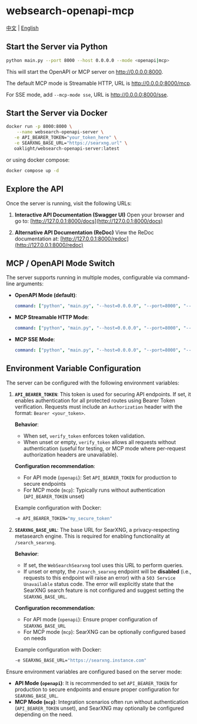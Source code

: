 # websearch-openapi-mcp

[中文](README_zh.md) | [English](README_en.md)

## Start the Server via Python

```bash
python main.py --port 8000 --host 0.0.0.0 --mode <openapi|mcp>
```

This will start the OpenAPI or MCP server on <http://0.0.0.0:8000>.

The default MCP mode is Streamable HTTP, URL is <http://0.0.0.0:8000/mcp>.

For SSE mode, add `--mcp-mode sse`, URL is <http://0.0.0.0:8000/sse>.

## Start the Server via Docker

```bash
docker run -p 8000:8000 \
    --name websearch-openapi-server \
   -e API_BEARER_TOKEN="your_token_here" \
   -e SEARXNG_BASE_URL="https://searxng.url" \
   oaklight/websearch-openapi-server:latest
```

or using docker compose:

```bash
docker compose up -d
```

## Explore the API

Once the server is running, visit the following URLs:

1. **Interactive API Documentation (Swagger UI)**
   Open your browser and go to:
   [http://127.0.0.1:8000/docs](http://127.0.0.1:8000/docs)

2. **Alternative API Documentation (ReDoc)**
   View the ReDoc documentation at:
   [http://127.0.0.1:8000/redoc](http://127.0.0.1:8000/redoc)

## MCP / OpenAPI Mode Switch

The server supports running in multiple modes, configurable via command-line arguments:

- **OpenAPI Mode (default)**:

  ```yaml
  command: ["python", "main.py", "--host=0.0.0.0", "--port=8000", "--mode=openapi"]
  ```

- **MCP Streamable HTTP Mode**:

  ```yaml
  command: ["python", "main.py", "--host=0.0.0.0", "--port=8000", "--mode=mcp"]
  ```

- **MCP SSE Mode**:

  ```yaml
  command: ["python", "main.py", "--host=0.0.0.0", "--port=8000", "--mode=mcp", "--mcp-mode=sse"]
  ```

## Environment Variable Configuration

The server can be configured with the following environment variables:

1. **`API_BEARER_TOKEN`**:
   This token is used for securing API endpoints. If set, it enables authentication for all protected routes using Bearer Token verification. Requests must include an `Authorization` header with the format: `Bearer <your_token>`.

   **Behavior**:

   - When set, `verify_token` enforces token validation.
   - When unset or empty, `verify_token` allows all requests without authentication (useful for testing, or MCP mode where per-request authorization headers are unavailable).

   **Configuration recommendation**:

   - For API mode (`openapi`): Set `API_BEARER_TOKEN` for production to secure endpoints
   - For MCP mode (`mcp`): Typically runs without authentication (`API_BEARER_TOKEN` unset)

   Example configuration with Docker:

   ```bash
   -e API_BEARER_TOKEN="my_secure_token"
   ```

2. **`SEARXNG_BASE_URL`**:
   The base URL for SearXNG, a privacy-respecting metasearch engine. This is required for enabling functionality at `/search_searxng`.

   **Behavior**:

   - If set, the `WebSearchSearxng` tool uses this URL to perform queries.
   - If unset or empty, the `/search_searxng` endpoint will be **disabled** (i.e., requests to this endpoint will raise an error) with a `503 Service Unavailable` status code. The error will explicitly state that the SearXNG search feature is not configured and suggest setting the `SEARXNG_BASE_URL`.

   **Configuration recommendation**:

   - For API mode (`openapi`): Ensure proper configuration of `SEARXNG_BASE_URL`
   - For MCP mode (`mcp`): SearXNG can be optionally configured based on needs

   Example configuration with Docker:

   ```bash
   -e SEARXNG_BASE_URL="https://searxng.instance.com"
   ```

Ensure environment variables are configured based on the server mode:

- **API Mode (`openapi`)**: It is recommended to set `API_BEARER_TOKEN` for production to secure endpoints and ensure proper configuration for `SEARXNG_BASE_URL`.
- **MCP Mode (`mcp`)**: Integration scenarios often run without authentication (`API_BEARER_TOKEN` unset), and SearXNG may optionally be configured depending on the need.
